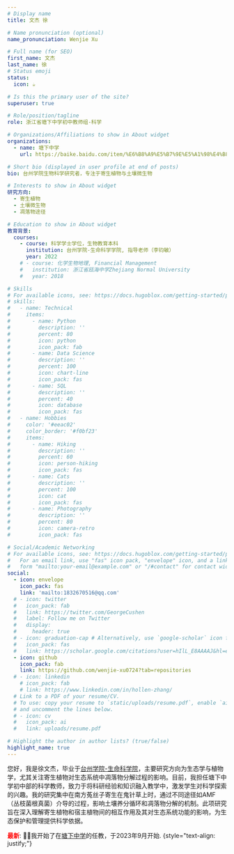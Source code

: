 ```yaml
---
# Display name
title: 文杰 徐

# Name pronunciation (optional)
name_pronunciation: Wenjie Xu

# Full name (for SEO)
first_name: 文杰
last_name: 徐
# Status emoji
status:
  icon: ☕️

# Is this the primary user of the site?
superuser: true

# Role/position/tagline
role: 浙江省塘下中学初中教师组-科学

# Organizations/Affiliations to show in About widget
organizations:
  - name: 塘下中学
    url: https://baike.baidu.com/item/%E6%B8%A9%E5%B7%9E%E5%A1%98%E4%B8%8B%E4%B8%AD%E5%AD%A6/5216760

# Short bio (displayed in user profile at end of posts)
bio: 台州学院生物科学研究者，专注于寄生植物与土壤微生物

# Interests to show in About widget
研究方向:
  - 寄生植物
  - 土壤微生物
  - 凋落物途径

# Education to show in About widget
教育背景:
  courses:
    - course: 科学学士学位，生物教育本科
      institution: 台州学院-生命科学学院, 指导老师（李钧敏）
      year: 2022
    # - course: 化学生物地理, Financial Management
    #   institution: 浙江省瓯海中学Zhejiang Normal University
    #   year: 2018

# Skills
# For available icons, see: https://docs.hugoblox.com/getting-started/page-builder/#icons
# skills:
#   - name: Technical
#     items:
#       - name: Python
#         description: ''
#         percent: 80
#         icon: python
#         icon_pack: fab
#       - name: Data Science
#         description: ''
#         percent: 100
#         icon: chart-line
#         icon_pack: fas
#       - name: SQL
#         description: ''
#         percent: 40
#         icon: database
#         icon_pack: fas
#   - name: Hobbies
#     color: '#eeac02'
#     color_border: '#f0bf23'
#     items:
#       - name: Hiking
#         description: ''
#         percent: 60
#         icon: person-hiking
#         icon_pack: fas
#       - name: Cats
#         description: ''
#         percent: 100
#         icon: cat
#         icon_pack: fas
#       - name: Photography
#         description: ''
#         percent: 80
#         icon: camera-retro
#         icon_pack: fas

# Social/Academic Networking
# For available icons, see: https://docs.hugoblox.com/getting-started/page-builder/#icons
#   For an email link, use "fas" icon pack, "envelope" icon, and a link in the
#   form "mailto:your-email@example.com" or "/#contact" for contact widget.
social:
  - icon: envelope
    icon_pack: fas
    link: 'mailto:1832670516@qq.com'
  # - icon: twitter
  #   icon_pack: fab
  #   link: https://twitter.com/GeorgeCushen
  #   label: Follow me on Twitter
  #   display:
  #     header: true
  # - icon: graduation-cap # Alternatively, use `google-scholar` icon from `ai` icon pack
  #   icon_pack: fas
  #   link: https://scholar.google.com/citations?user=hIlL_E8AAAAJ&hl=en
  - icon: github
    icon_pack: fab
    link: https://github.com/wenjie-xu0724?tab=repositories
  # - icon: linkedin
    # icon_pack: fab
    # link: https://www.linkedin.com/in/hollen-zhang/
  # Link to a PDF of your resume/CV.
  # To use: copy your resume to `static/uploads/resume.pdf`, enable `ai` icons in `params.yaml`,
  # and uncomment the lines below.
  # - icon: cv
  #   icon_pack: ai
  #   link: uploads/resume.pdf

# Highlight the author in author lists? (true/false)
highlight_name: true
---
```


您好，我是徐文杰，毕业于<a href='https://www.tzc.edu.cn/'>台州学院-生命科学院</a>，主要研究方向为生态学与植物学，尤其关注寄生植物对生态系统中凋落物分解过程的影响。目前，我担任塘下中学初中部的科学教师，致力于将科研经验和知识融入教学中，激发学生对科学探索的兴趣。我的研究集中在南方菟丝子寄生在鬼针草上时，通过不同途径如AMF（丛枝菌根真菌）介导的过程，影响土壤养分循环和凋落物分解的机制。此项研究旨在深入理解寄生植物和宿主植物间的相互作用及其对生态系统功能的影响，为生态保护和管理提供科学依据。

<b style='color:red;'>最新</b>: 🎉🎉我开始了在<a href='https://baike.baidu.com/item/%E6%B8%A9%E5%B7%9E%E5%A1%98%E4%B8%8B%E4%B8%AD%E5%AD%A6/5216760'>塘下中学</a>的任教，于2023年9月开始.
{style="text-align: justify;"}